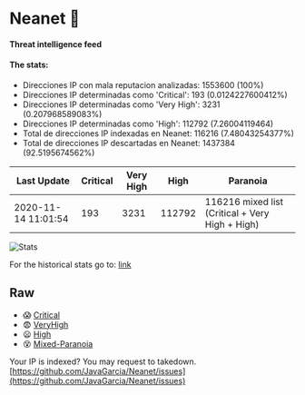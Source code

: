 # Neanet :hocho:
#### Threat intelligence feed
#### The stats:

- Direcciones IP con mala reputacion analizadas: 1553600 (100%)
- Direcciones IP determinadas como 'Critical':  193 (0.0124227600412%)
- Direcciones IP determinadas como 'Very High':  3231 (0.207968589083%)
- Direcciones IP determinadas como 'High':  112792 (7.26004119464)
- Total de direcciones IP indexadas en Neanet:  116216 (7.48043254377%)
- Total de direcciones IP descartadas en Neanet:  1437384 (92.5195674562%)

| Last Update | Critical | Very High | High | Paranoia |
| --- | --- | --- | --- | --- |
| 2020-11-14 11:01:54 | 193 | 3231 | 112792 | 116216 mixed list (Critical + Very High + High)|

![Stats](https://docs.google.com/spreadsheets/d/e/2PACX-1vSnaNMIXVabIpDJjufMlzH7poXnshF3mgd8Is1g9ytUEzVsP5my4Trn8f-xkoLLQ38xpL3HtmUexLo6/pubchart?oid=501124687&format=image)

For the historical stats go to: [link](/stats.csv)
## Raw
- :scream: [Critical](https://raw.githubusercontent.com/JavaGarcia/Neanet/master/blacklists/neanet_critical.txt)
- :fearful: [VeryHigh](https://raw.githubusercontent.com/JavaGarcia/Neanet/master/blacklists/neanet_veryHigh.txtt)
- :frowning: [High](https://raw.githubusercontent.com/JavaGarcia/Neanet/master/blacklists/neanet_high.txt)
- :dizzy_face: [Mixed-Paranoia](https://raw.githubusercontent.com/JavaGarcia/Neanet/master/blacklists/neanet_all.txt)


Your IP is indexed? You may request to takedown. [https://github.com/JavaGarcia/Neanet/issues](https://github.com/JavaGarcia/Neanet/issues)























































































































































































































































































































































































































































































































































































































































































































































































































































































































































































































































































































































































































































































































































































































































































































































































































































































































































































































































































































































































































































































































































































































